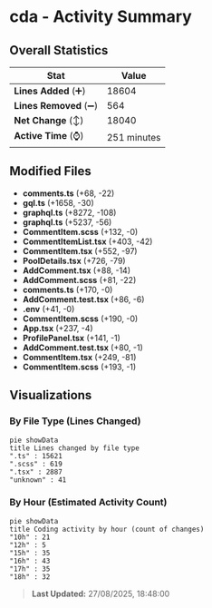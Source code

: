 # cda - Activity Summary 

## Overall Statistics

| Stat                   | Value                                                             |
| ---------------------- | ----------------------------------------------------------------- |
| **Lines Added** (➕)   | 18604                                          |
| **Lines Removed** (➖) | 564                                        |
| **Net Change** (↕)    | 18040                |
| **Active Time** (⌚)   | 251 minutes |


## Modified Files
- **comments.ts** (+68, -22)
- **gql.ts** (+1658, -30)
- **graphql.ts** (+8272, -108)
- **graphql.ts** (+5237, -56)
- **CommentItem.scss** (+132, -0)
- **CommentItemList.tsx** (+403, -42)
- **CommentItem.tsx** (+552, -97)
- **PoolDetails.tsx** (+726, -79)
- **AddComment.tsx** (+88, -14)
- **AddComment.scss** (+81, -22)
- **comments.ts** (+170, -0)
- **AddComment.test.tsx** (+86, -6)
- **.env** (+41, -0)
- **CommentItem.scss** (+190, -0)
- **App.tsx** (+237, -4)
- **ProfilePanel.tsx** (+141, -1)
- **AddComment.test.tsx** (+80, -1)
- **CommentItem.tsx** (+249, -81)
- **CommentItem.scss** (+193, -1)

## Visualizations

### By File Type (Lines Changed)

```mermaid
pie showData
title Lines changed by file type
".ts" : 15621
".scss" : 619
".tsx" : 2887
"unknown" : 41
```

### By Hour (Estimated Activity Count)

```mermaid
pie showData
title Coding activity by hour (count of changes)
"10h" : 21
"12h" : 5
"15h" : 35
"16h" : 43
"17h" : 35
"18h" : 32
```


> **Last Updated:** 27/08/2025, 18:48:00